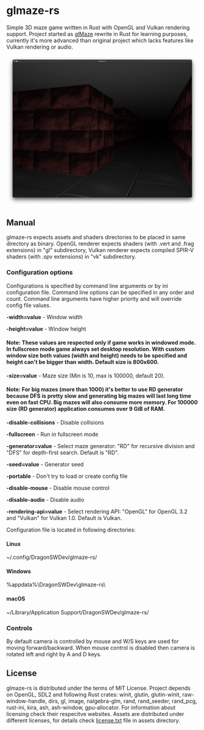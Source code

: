 # glmaze-rs
Simple 3D maze game written in Rust with OpenGL and Vulkan rendering support. Project started as [glMaze](https://github.com/DragonSWDev/glMaze) rewrite in Rust for learning purposes, currently it's more advanced than original project which lacks features like Vulkan rendering or audio.

<span style="display:block;text-align:center">![Screenshot](./doc/screenshot.png)

## Manual
glmaze-rs expects assets and shaders directories to be placed in same directory as binary. OpenGL renderer expects shaders (with .vert and .frag extensions) in "gl" subdirectory, Vulkan renderer expects compiled SPIR-V shaders (with .spv extensions) in "vk" subdirectory. 

### Configuration options
Configurations is specified by command line arguments or by ini configuration file. Command line options can be specified in any order and count. Command line arguments have higher priority and will override config file values. 

**-width=value** - Window width

**-height=value** - Window height
#### Note: These values are respected only if game works in windowed mode. In fullscreen mode game always set desktop resolution. With custom window size both values (width and height) needs to be specified and height can't be bigger than width. Default size is 800x600.

**-size=value** - Maze size (Min is 10, max is 100000, default 20). 
#### Note: For big mazes (more than 1000) it's better to use RD generator because DFS is pretty slow and generating big mazes will last long time even on fast CPU. Big mazes will also consume more memory. For 100000 size (RD generator) application consumes over 9 GiB of RAM.

**-disable-collisions** - Disable collisions

**-fullscreen** - Run in fullscreen mode

**-generator=value** - Select maze generator: "RD" for recursive division and "DFS" for depth-first search. Default is "RD".

**-seed=value** - Generator seed

**-portable** - Don't try to load or create config file

**-disable-mouse** - Disable mouse control

**-disable-audio** - Disable audio

**-rendering-api=value** - Select rendering API: "OpenGL" for OpenGL 3.2 and "Vulkan" for Vulkan 1.0. Default is Vulkan.

Configuration file is located in following directories:

#### Linux
~/.config/DragonSWDev/glmaze-rs/

#### Windows
%appdata%\DragonSWDev\glmaze-rs\

#### macOS
~/Library/Application Support/DragonSWDev/glmaze-rs/

### Controls
By default camera is controlled by mouse and W/S keys are used for moving forward/backward. When mouse control is disabled then camera is rotated left and right by A and D keys.

## License
glmaze-rs is distributed under the terms of MIT License. Project depends on OpenGL, SDL2 and following Rust crates: winit, glutin, glutin-winit, raw-window-handle, dirs, gl, image, nalgebra-glm, rand, rand_seeder, rand_pcg, rust-ini, kira, ash, ash-window, gpu-allocator. For information about licensing check their respecitve websites. Assets are distributed under different licenses, for details check [license.txt](/assets/license.txt) file in assets directory.  
